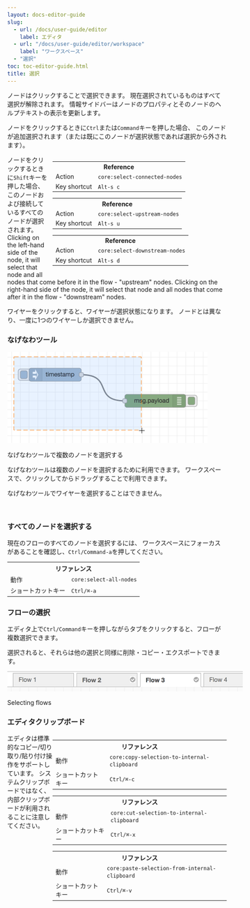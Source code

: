 ```yaml
---
layout: docs-editor-guide
slug:
  - url: /docs/user-guide/editor
    label: エディタ
  - url: "/docs/user-guide/editor/workspace"
    label: "ワークスペース"
  - "選択"
toc: toc-editor-guide.html
title: 選択
---
```


ノードはクリックすることで選択できます。
現在選択されているものはすべて選択が解除されます。
情報サイドバーはノードのプロパティとそのノードのヘルプテキストの表示を更新します。

ノードをクリックするときに`Ctrl`または`Command`キーを押した場合、
このノードが追加選択されます（または既にこのノードが選択状態であれば選択から外されます）。

<div style="float: right; width: 400px; margin-left: 10px;">
<table class="action-ref inline">
 <tr><th colspan="2">Reference</th></tr>
 <tr><td>Action</td><td><code>core:select-connected-nodes</code></td></tr>
 <tr><td>Key shortcut</td><td><code>Alt-s c</code></td></tr>
</table>
<table class="action-ref inline">
 <tr><th colspan="2">Reference</th></tr>
 <tr><td>Action</td><td><code>core:select-upstream-nodes</code></td></tr>
 <tr><td>Key shortcut</td><td><code>Alt-s u</code></td></tr>
</table>
<table class="action-ref inline">
 <tr><th colspan="2">Reference</th></tr>
 <tr><td>Action</td><td><code>core:select-downstream-nodes</code></td></tr>
 <tr><td>Key shortcut</td><td><code>Alt-s d</code></td></tr>
</table>
</div>

ノードをクリックするときに`Shift`キーを押した場合、
このノードおよび接続しているすべてのノードが選択されます。
Clicking on the left-hand side of the node, it will select
that node and all nodes that come before it in the flow - "upstream" nodes. Clicking on the right-hand
side of the node, it will select that node and all nodes that come after it in the flow - "downstream" nodes.

ワイヤーをクリックすると、ワイヤーが選択状態になります。
ノードとは異なり、一度に1つのワイヤーしか選択できません。

### なげなわツール

<div style="width: 460px" class="figure align-right">
  <img src="../images/editor-workspace-lasso.png" alt="Selecting multiple nodes with the lasso tool">
  <p class="caption">なげなわツールで複数のノードを選択する</p>
</div>

なげなわツールは複数のノードを選択するために利用できます。
ワークスペースで、クリックしてからドラッグすることで利用できます。

なげなわツールでワイヤーを選択することはできません。

<br style="clear: both;" />

### すべてのノードを選択する

現在のフローのすべてのノードを選択するには、
ワークスペースにフォーカスがあることを確認し、`Ctrl/Command-a`を押してください。

<table class="action-ref inline">
 <tr><th colspan="2">リファレンス</th></tr>
 <tr><td>動作</td><td><code>core:select-all-nodes</code></td></tr>
 <tr><td>ショートカットキー</td><td><code>Ctrl/⌘-a</code></td></tr>
</table>



### フローの選択

エディタ上で`Ctrl/Command`キーを押しながらタブをクリックすると、フローが複数選択できます。

選択されると、それらは他の選択と同様に削除・コピー・エクスポートできます。

<div style="width: 541px" class="figure align-centre">
  <img src="../images/editor-flow-select.png" alt="フローの選択">
  <p class="caption">Selecting flows</p>
</div>

### エディタクリップボード

<div style="width: 400px; float: right">
<table class="action-ref inline">
 <tr><th colspan="2">リファレンス</th></tr>
 <tr><td>動作</td><td><code>core:copy-selection-to-internal-clipboard</code></td></tr>
 <tr><td>ショートカットキー</td><td><code>Ctrl/⌘-c</code></td></tr>
</table>
<table class="action-ref inline">
 <tr><th colspan="2">リファレンス</th></tr>
 <tr><td>動作</td><td><code>core:cut-selection-to-internal-clipboard</code></td></tr>
 <tr><td>ショートカットキー</td><td><code>Ctrl/⌘-x</code></td></tr>
</table>
<table class="action-ref inline">
 <tr><th colspan="2">リファレンス</th></tr>
 <tr><td>動作</td><td><code>core:paste-selection-from-internal-clipboard</code></td></tr>
 <tr><td>ショートカットキー</td><td><code>Ctrl/⌘-v</code></td></tr>
</table>
</div>

エディタは標準的なコピー/切り取り/貼り付け操作をサポートしています。
システムクリップボードではなく、内部クリップボードが利用されることに注意してください。
